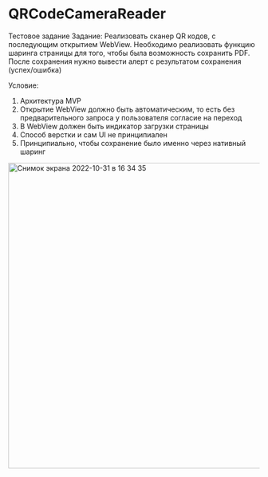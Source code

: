 # QRCodeCameraReader

Тестовое задание Задание:
Реализовать сканер QR кодов, с последующим открытием WebView. 
Необходимо реализовать функцию шаринга страницы для того, чтобы была возможность сохранить PDF. 
После сохранения нужно вывести алерт с результатом сохранения (успех/ошибка)

Условие:
1. Архитектура MVP
2. Открытие WebView должно быть автоматическим, то есть без предварительного запроса у пользователя согласие на переход
3. В WebView должен быть индикатор загрузки страницы
4. Способ верстки и сам UI не принципиален
5. Принципиально, чтобы сохранение было именно через нативный шаринг

<img width="613" alt="Снимок экрана 2022-10-31 в 16 34 35" src="https://user-images.githubusercontent.com/104025325/199020255-59a7ddcc-64ae-4447-a8e7-0d45164a2642.png">
